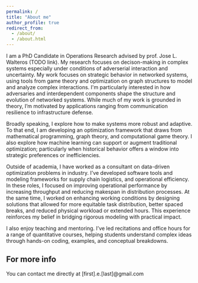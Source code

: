 ```yaml
---
permalink: /
title: "About me"
author_profile: true
redirect_from: 
  - /about/
  - /about.html
---
```


I am a PhD Candidate in Operations Research advised by prof. Jose L. Walteros (TODO link). My research focuses on decison-making in complex systems especially under conditions of adverserial interaction and uncertainty. My work focuses on strategic behavior in networked systems, using tools from game theory and optimization on graph structures to model and analyze complex interactions. I'm particularly interested in how adversaries and interdependent components shape the structure and evolution of networked systems. While much of my work is grounded in theory, I’m motivated by applications ranging from communication resilience to infrastructure defense.

Broadly speaking, I explore how to make systems more robust and adaptive. To that end, I am developing an optimization framework that draws from mathematical programming, graph theory, and computational game theory. I also explore how machine learning can support or augment traditional optimization; particularly when historical behavior offers a window into strategic preferences or inefficiencies.

Outside of academia, I have worked as a consultant on data-driven optimization problems in industry. I’ve developed software tools and modeling frameworks for supply chain logistics, and operational efficiency. In these roles, I focused on improving operational performance by increasing throughput and reducing makespan in distribution processes. At the same time, I worked on enhancing working conditions by designing solutions that allowed for more equitable task distribution, better spaced breaks, and reduced physical workload or extended hours. This experience reinforces my belief in bridging rigorous modeling with practical impact.

I also enjoy teaching and mentoring. I’ve led recitations and office hours for a range of quantitative courses, helping students understand complex ideas through hands-on coding, examples, and conceptual breakdowns. 


For more info
------
You can contact me directly at [first].e.[last]@gmail.com
